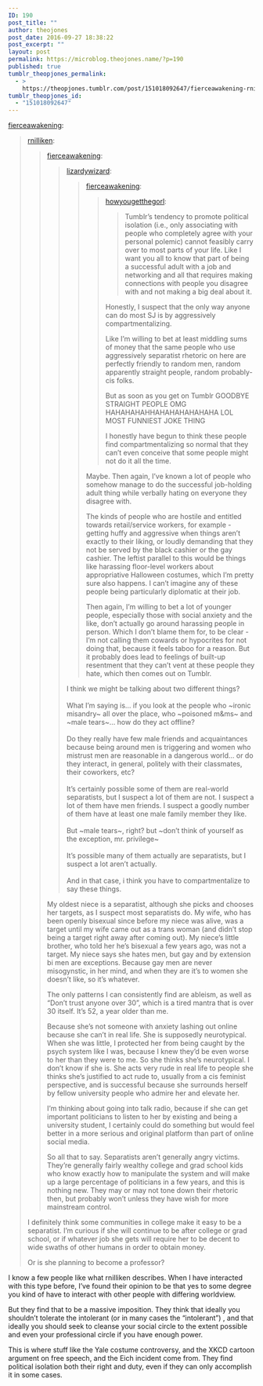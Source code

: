 ```yaml
---
ID: 190
post_title: ""
author: theojones
post_date: 2016-09-27 18:38:22
post_excerpt: ""
layout: post
permalink: https://microblog.theojones.name/?p=190
published: true
tumblr_theopjones_permalink:
  - >
    https://theopjones.tumblr.com/post/151018092647/fierceawakening-rnilliken-fierceawakening
tumblr_theopjones_id:
  - "151018092647"
---
```

<p><a class="tumblr_blog" href="http://fierceawakening.tumblr.com/post/151015654865">fierceawakening</a>:</p>
<blockquote>
<p><a class="tumblr_blog" href="http://rnilliken.tumblr.com/post/151013232243">rnilliken</a>:</p>
<blockquote>
<p><a class="tumblr_blog" href="http://fierceawakening.tumblr.com/post/150990378075">fierceawakening</a>:</p>
<blockquote>
<p><a class="tumblr_blog" href="http://lizardywizard.tumblr.com/post/150988016986">lizardywizard</a>:</p>
<blockquote>
<p><a class="tumblr_blog" href="http://fierceawakening.tumblr.com/post/150975140995">fierceawakening</a>:</p>
<blockquote>
<p><a class="tumblr_blog" href="http://howyougetthegorl.tumblr.com/post/148381294914">howyougetthegorl</a>:</p>
<blockquote>
<p>Tumblr’s tendency to promote political isolation (i.e., only associating with people who completely agree with your personal polemic) cannot feasibly carry over to most parts of your life. Like I want you all to know that part of being a successful adult with a job and networking and all that requires making connections with people you disagree with and not making a big deal about it.</p>
</blockquote>
<p>Honestly, I suspect that the only way anyone can do most SJ is by aggressively compartmentalizing.</p>
<p>Like I’m willing to bet at least middling sums of money that the same people who use aggressively separatist rhetoric on here are perfectly friendly to random men, random apparently straight people, random probably-cis folks.</p>
<p>But as soon as you get on Tumblr GOODBYE STRAIGHT PEOPLE OMG HAHAHAHAHHAHAHAHAHAHAHA LOL MOST FUNNIEST JOKE THING</p>
<p>I honestly have begun to think these people find compartmentalizing so normal that they can’t even conceive that some people might not do it all the time.</p>
</blockquote>
<p>Maybe. Then again, I’ve known a lot of people who somehow manage to do the successful job-holding adult thing while verbally hating on everyone they disagree with.</p>
<p>The kinds of people who are hostile and entitled towards retail/service workers, for example - getting huffy and aggressive when things aren’t exactly to their liking, or loudly demanding that they not be served by the black cashier or the gay cashier. The leftist parallel to this would be things like harassing floor-level workers about appropriative Halloween costumes, which I’m pretty sure also happens. I can’t imagine any of these people being particularly diplomatic at their job.<br /></p>
<p>Then again, I’m willing to bet a lot of younger people, especially those with social anxiety and the like, don’t actually go around harassing people in person. Which I don’t blame them for, to be clear - I’m not calling them cowards or hypocrites for not doing that, because it feels taboo for a reason. But it probably does lead to feelings of built-up resentment that they can’t vent at these people they hate, which then comes out on Tumblr.</p>
</blockquote>
<p>I think we might be talking about two different things?<br /><br />What I’m saying is… if you look at the people who ~ironic misandry~ all over the place, who ~poisoned m&amp;ms~ and ~male tears~… how do they act offline?<br /><br />Do they really have few male friends and acquaintances because being around men is triggering and women who mistrust men are reasonable in a dangerous world… or do they interact, in general, politely with their classmates, their coworkers, etc?<br /><br />It’s certainly possible some of them are real-world separatists, but I suspect a lot of them are not. I suspect a lot of them have men friends. I suspect a goodly number of them have at least one male family member they like.<br /><br />But ~male tears~, right? but ~don’t think of yourself as the exception, mr. privilege~<br /><br />It’s possible many of them actually are separatists, but I suspect a lot aren’t actually.<br /><br />And in that case, i think you have to compartmentalize to say these things.</p>
</blockquote>
<p>My oldest niece is a separatist, although she picks and chooses her targets, as I suspect most separatists do.  My wife, who has been openly bisexual since before my niece was alive, was a target until my wife came out as a trans woman (and didn’t stop being a target right away after coming out).  My niece’s little brother, who told her he’s bisexual a few years ago, was not a target.  My niece says she hates men, but gay and by extension bi men are exceptions.  Because gay men are never misogynstic, in her mind, and when they are it’s to women she doesn’t like, so it’s whatever.
</p>
<p>
The only patterns I can consistently find are ableism, as well as “Don’t trust anyone over 30”, which is a tired mantra that is over 30 itself.  It’s 52, a year older than me.
</p>
<p>
Because she’s not someone with anxiety lashing out online because she can’t in real life.  She is supposedly neurotypical.  When she was little, I protected her from being caught by the psych system like I was, because I knew they’d be even worse to her than they were to me.  So she thinks she’s neurotypical.  I don’t know if she is.  She acts very rude in real life to people she thinks she’s justified to act rude to, usually from a cis feminist perspective, and is successful because she surrounds herself by fellow university people who admire her and elevate her.
</p>
<p>
I’m thinking about going into talk radio, because if she can get important politicians to listen to her by existing and being a university student, I certainly could do something but would feel better in a more serious and original platform than part of online social media.
</p>
<p>
So all that to say.  Separatists aren’t generally angry victims.  They’re generally fairly wealthy college and grad school kids who know exactly how to manipulate the system and will make up a large percentage of politicians in a few years, and this is nothing new.  They may or may not tone down their rhetoric then, but probably won’t unless they have wish for more mainstream control.</p>
</blockquote>
<p>I definitely think some communities in college make it easy to be a separatist. I’m curious if she will continue to be after college or grad school, or if whatever job she gets will require her to be decent to wide swaths of other humans in order to obtain money.</p>
<p>Or is she planning to become a professor?</p>
</blockquote>

<p>I know a few people like what rnilliken describes. When I have interacted with this type before, I’ve found their opinion to be that yes to some degree you kind of have to interact with other people with differing worldview. </p><p>But they find that to be a massive imposition. They think that ideally you shouldn’t tolerate the intolerant (or in many cases the “intolerant”) , and that ideally you should seek to cleanse your social circle to the extent possible and even your professional circle if you have enough power. </p><p>This is where stuff like the Yale costume controversy, and the XKCD cartoon argument on free speech, and the Eich incident come from. They find political isolation both their right and duty, even if they can only accomplish it in some cases. <br /></p>